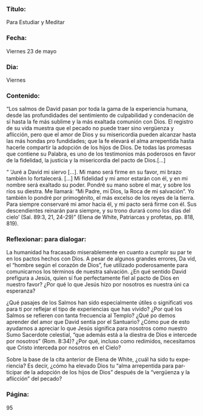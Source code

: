 ### Título:

Para Estudiar y Meditar

### Fecha:

Viernes 23 de mayo

### Dia:

Viernes

### Contenido:

“Los salmos de David pasan por toda la gama de la experiencia humana, desde
las profundidades del sentimiento de culpabilidad y condenación de sí hasta
la fe más sublime y la más exaltada comunión con Dios. El registro de su vida
muestra que el pecado no puede traer sino vergüenza y aflicción, pero que el
amor de Dios y su misericordia pueden alcanzar hasta las más hondas pro­
fundidades; que la fe elevará el alma arrepentida hasta hacerle compartir la
adopción de los hijos de Dios. De todas las promesas que contiene su Palabra,
es uno de los testimonios más poderosos en favor de la fidelidad, la justicia y
la misericordia del pacto de Dios.[...]

“ ‘Juré a David mi siervo [...]. Mi mano será firme en su favor, mi brazo también
lo fortalecerá. [...] Mi fidelidad y mi amor estarán con él, y en mi nombre será
exaltado su poder. Pondré su mano sobre el mar, y sobre los ríos su diestra. Me
llamará: “Mi Padre, mi Dios, la Roca de mi salvación”. Yo también lo pondré por
primogénito, el más excelso de los reyes de la tierra. Para siempre conservaré
mi amor hacia él, y mi pacto será firme con él. Sus descendientes reinarán para
siempre, y su trono durará como los días del cielo’ (Sal. 89:3, 21, 24-29)” (Elena
de White, Patriarcas y profetas, pp. 818, 819).

### Reflexionar: para dialogar:

La humanidad ha fracasado miserablemente en cuanto a cumplir su par­
te en los pactos hechos con Dios. A pesar de algunos grandes errores, Da­
vid, el “hombre según el corazón de Dios”, fue utilizado poderosamente
para comunicarnos los términos de nuestra salvación. ¿En qué sentido
David prefigura a Jesús, quien sí fue perfectamente fiel al pacto de Dios
en nuestro favor? ¿Por qué lo que Jesús hizo por nosotros es nuestra úni­
ca esperanza?

¿Qué pasajes de los Salmos han sido especialmente útiles o significati­
vos para ti por reflejar el tipo de experiencias que has vivido?
¿Por qué los Salmos se refieren con tanta frecuencia al Templo? ¿Qué po­
demos aprender del amor que David sentía por el Santuario? ¿Cómo pue­
de esto ayudarnos a apreciar lo que Jesús significa para nosotros como
nuestro Sumo Sacerdote celestial, “que además está a la diestra de Dios e
intercede por nosotros” (Rom. 8:34)? ¿Por qué, incluso como redimidos,
necesitamos que Cristo interceda por nosotros en el Cielo?

Sobre la base de la cita anterior de Elena de White, ¿cuál ha sido tu expe­
riencia? Es decir, ¿cómo ha elevado Dios tu “alma arrepentida para par­
ticipar de la adopción de los hijos de Dios” después de la “vergüenza y la
aflicción” del pecado?

### Página:

95
